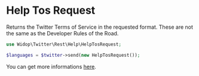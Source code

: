 # Help Tos Request

Returns the Twitter Terms of Service in the requested format.
These are not the same as the Developer Rules of the Road.

``` php
use Widop\Twitter\Rest\Help\HelpTosRequest;

$languages = $twitter->send(new HelpTosRequest());
```

You can get more informations [here](https://dev.twitter.com/docs/api/1.1/get/help/tos).
